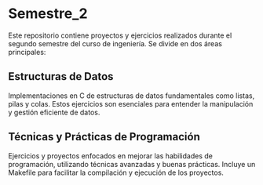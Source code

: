 # Semestre_2

Este repositorio contiene proyectos y ejercicios realizados durante el segundo semestre del curso de ingeniería. Se divide en dos áreas principales:

## Estructuras de Datos

Implementaciones en C de estructuras de datos fundamentales como listas, pilas y colas. Estos ejercicios son esenciales para entender la manipulación y gestión eficiente de datos.

## Técnicas y Prácticas de Programación

Ejercicios y proyectos enfocados en mejorar las habilidades de programación, utilizando técnicas avanzadas y buenas prácticas. Incluye un Makefile para facilitar la compilación y ejecución de los proyectos.
